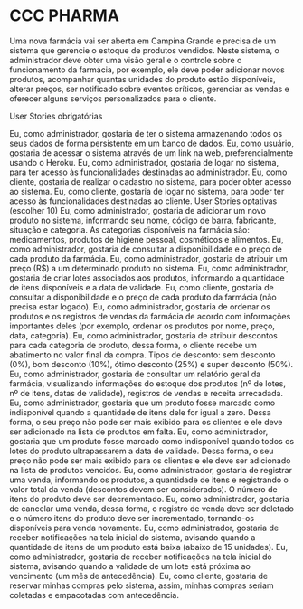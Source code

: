 # CCC PHARMA


Uma nova farmácia vai ser aberta em Campina Grande e precisa de um sistema que gerencie o estoque de produtos vendidos. Neste sistema, o administrador deve obter uma visão geral e o controle sobre o funcionamento da farmácia, por exemplo, ele deve poder adicionar novos produtos, acompanhar quantas unidades do produto estão disponíveis, alterar preços, ser notificado sobre eventos críticos, gerenciar as vendas e oferecer alguns serviços personalizados para o cliente.
 
User Stories obrigatórias
 
Eu, como administrador, gostaria de ter o sistema armazenando todos os seus dados de forma persistente em um banco de dados.
Eu, como usuário, gostaria de acessar o sistema através de um link na web, preferencialmente usando o Heroku.
Eu, como administrador, gostaria de logar no sistema, para ter acesso às funcionalidades destinadas ao administrador.
Eu, como cliente, gostaria de realizar o cadastro no sistema, para poder obter acesso ao sistema.
Eu, como cliente, gostaria de logar no sistema, para poder ter acesso às funcionalidades destinadas ao cliente.
User Stories optativas (escolher 10)
Eu, como administrador, gostaria de adicionar um novo produto no sistema, informando seu nome, código de barra, fabricante, situação e categoria. As categorias disponíveis na farmácia são: medicamentos, produtos de higiene pessoal, cosméticos e alimentos.
Eu, como administrador, gostaria de consultar a disponibilidade e o preço de cada produto da farmácia.
Eu, como administrador, gostaria de atribuir um preço (R$) a um determinado produto no sistema.
Eu, como administrador, gostaria de criar lotes associados aos produtos, informando a quantidade de itens disponíveis e a data de validade.
Eu, como cliente, gostaria de consultar a disponibilidade e o preço de cada produto da farmácia (não precisa estar logado).
Eu, como administrador, gostaria de ordenar os produtos e os registros de vendas da farmácia de acordo com informações importantes deles (por exemplo, ordenar os produtos por nome, preço, data, categoria).
Eu, como administrador, gostaria de atribuir descontos para cada categoria de produto, dessa forma, o cliente recebe um abatimento no valor final da compra. Tipos de desconto: sem desconto (0%), bom desconto (10%), ótimo desconto (25%) e super desconto (50%).
Eu, como administrador, gostaria de consultar um relatório geral da farmácia, visualizando informações do estoque dos produtos (nº de lotes, nº de itens, datas de validade), registros de vendas e receita arrecadada.
Eu, como administrador, gostaria que um produto fosse marcado como indisponível quando a quantidade de itens dele for igual a zero. Dessa forma, o seu preço não pode ser mais exibido para os clientes e ele deve ser adicionado na lista de produtos em falta.
Eu, como administrador, gostaria que um produto fosse marcado como indisponível quando todos os lotes do produto ultrapassarem a data de validade. Dessa forma, o seu preço não pode ser mais exibido para os clientes e ele deve ser adicionado na lista de produtos vencidos.
Eu, como administrador, gostaria de registrar uma venda, informando os produtos, a quantidade de itens e registrando o valor total da venda (descontos devem ser considerados). O número de itens do produto deve ser decrementado.
Eu, como administrador, gostaria de cancelar uma venda, dessa forma, o registro de venda deve ser deletado e o número itens do produto deve ser incrementado, tornando-os disponíveis para venda novamente.
Eu, como administrador, gostaria de receber notificações na tela inicial do sistema, avisando quando a quantidade de itens de um produto está baixa (abaixo de 15 unidades).
Eu, como administrador, gostaria de receber notificações na tela inicial do sistema, avisando quando a validade de um lote está próxima ao vencimento (um mês de antecedência).
Eu, como cliente, gostaria de reservar minhas compras pelo sistema, assim, minhas compras seriam coletadas e empacotadas com antecedência.
